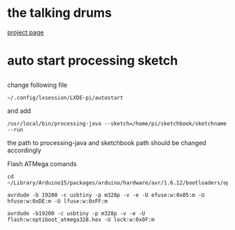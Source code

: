 # the talking drums

[project page](https://yasushisakai.github.io/talkingdrums/)



# auto start processing sketch

## 
change following file
```
~/.config/lxsession/LXDE-pi/autostart
```

and add

```
/usr/local/bin/processing-java --sketch=/home/pi/sketchbook/sketchname --run
```

the path to processing-java and sketchbook path should be changed accordingly


Flash ATMega comands

```
cd ~/Library/Arduino15/packages/arduino/hardware/avr/1.6.12/bootloaders/optiboot

avrdude -b 19200 -c usbtiny -p m328p -v -e -U efuse:w:0x05:m -U hfuse:w:0xDE:m -U lfuse:w:0xFF:m

avrdude -b19200 -c usbtiny -p m328p -v -e -U flash:w:optiboot_atmega328.hex -U lock:w:0x0F:m


```
